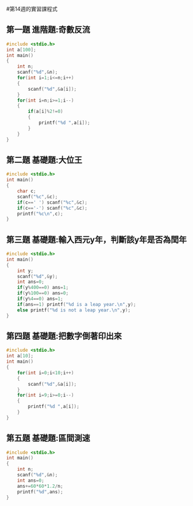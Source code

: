 #第14週的實習課程式

## 第一題 進階題:奇數反流

```C
#include <stdio.h>
int a[100];
int main()
{
	int n;
	scanf("%d",&n);
	for(int i=1;i<=n;i++)
	{
		scanf("%d",&a[i]);
	}
	for(int i=n;i>=1;i--)
	{
		if(a[i]%2!=0)
		{
			printf("%d ",a[i]);
		}
	}
}
```

## 第二題 基礎題:大位王

```C
#include <stdio.h>
int main()
{
	char c;
	scanf("%c",&c);
	if(c==' ') scanf("%c",&c);
	if(c=='-') scanf("%c",&c);
	printf("%c\n",c);
}
```

## 第三題 基礎題:輸入西元y年，判斷該y年是否為閏年

```C
#include <stdio.h>
int main()
{
	int y;
	scanf("%d",&y);
	int ans=0;
	if(y%400==0) ans=1;
	if(y%100==0) ans=0;
	if(y%4==0) ans=1;
	if(ans==1) printf("%d is a leap year.\n",y);
	else printf("%d is not a leap year.\n",y);
}
```

## 第四題 基礎題:把數字倒著印出來

```C
#include <stdio.h>
int a[10];
int main()
{
	for(int i=0;i<10;i++)
	{
		scanf("%d",&a[i]);
	}
	for(int i=9;i>=0;i--)
	{
		printf("%d ",a[i]);
	}
}
```

## 第五題 基礎題:區間測速

```C
#include <stdio.h>
int main()
{
	int n;
	scanf("%d",&n);
	int ans=0;
	ans+=60*60*1.2/n;
	printf("%d",ans);
}
```
